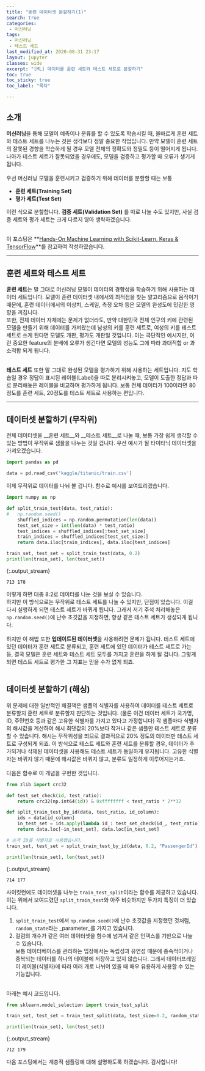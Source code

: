 ```yaml
---
title: "훈련 데이터셋 분할하기(1)"
search: true
categories:
 - 머신러닝
tags:
 - 머신러닝
 - 테스트 세트
last_modified_at: 2020-08-31 23:17
layout: jupyter
classes: wide
excerpt: "[ML] 데이터를 훈련 세트와 테스트 세트로 분할하기"
toc: true
toc_sticky: true
toc_label: "목차"

---
```

## 소개

**머신러닝**을 통해 모델이 예측이나 분류를 할 수 있도록 학습시킬 때, 올바르게 훈련 세트와 테스트 세트를 나누는 것은 생각보다 정말 중요한 작업입니다. 만약 모델이 훈련 세트의 잘못된 경향을 학습하게 될 경우 모델 전체의 정확도와 정밀도 등이 떨어지게 됩니다. 나아가 테스트 세트가 잘못되었을 경우에도, 모델을 검증하고 평가할 때 오류가 생기게 됩니다.<br>
<br>
우선 머신러닝 모델을 훈련시키고 검증하기 위해 데이터를 분할할 때는 보통 <br>

- **훈련 세트(Training Set)**
- **평가 세트(Test Set)**

이런 식으로 분할합니다. **검증 세트(Validation Set)** 를 따로 나눌 수도 있지만, 사실 검증 세트와 평가 세트는 크게 다르지 않아 생략하겠습니다.<br><br>

이 포스팅은 **[Hands-On Machine Learning with Scikit-Learn, Keras & TensorFlow](https://book.naver.com/bookdb/book_detail.nhn?bid=16328592)**를 참고하여 작성하였습니다.

---

## 훈련 세트와 테스트 세트


**훈련 세트**는 말 그대로 머신러닝 모델이 데이터의 경향성을 학습하기 위해 사용하는 데이터 세트입니다. 모델이 훈련 데이터셋 내에서의 최적점을 찾는 알고리즘으로 움직이기 때문에, 훈련 데이터에서의 이상치, 스케일, 측정 오차 등은 모델의 완성도에 민감한 영향을 끼칩니다. <br> 또한, 전체 데이터 자체에는 문제가 없더라도, 만약 대한민국 전체 인구의 키에 관련된 모델을 만들기 위해 데이터를 가져왔는데 남성의 키를 훈련 세트로, 여성의 키를 테스트 세트로 쓰게 된다면 모델도 개판, 평가도 개판일 것입니다. 이는 극단적인 예시지만, 이런 중요한 feature의 분배에 오류가 생긴다면 모델의 성능도 그에 따라 과대적합 or 과소적합 되게 됩니다.<br><br>

**테스트 세트** 또한 말 그대로 완성된 모델을 평가하기 위해 사용하는 세트입니다. 지도 학습일 경우 정답이 표시된 레이블(Label)을 따로 분리시켜놓고, 모델이 도출한 정답과 따로 분리해놓은 레이블을 비교하며 평가하게 됩니다. 보통 전체 데이터가 100이라면 80정도를 훈련 세트, 20정도를 테스트 세트로 사용하는 편입니다.

---

## 데이터셋 분할하기 (무작위)


전체 데이터셋을 __훈련 세트__와 __테스트 세트__로 나눌 때, 보통 가장 쉽게 생각할 수 있는 방법이 무작위로 샘플을 나누는 것일 겁니다. 우선 예시가 될 타이타닉 데이터셋을 가져오겠습니다.

<div class="prompt input_prompt">
</div>

<div class="input_area" markdown="1">

```python
import pandas as pd

data = pd.read_csv('kaggle/titanic/train.csv')
```

</div>

이제 무작위로 데이터를 나눠 볼 겁니다. 함수로 예시를 보여드리겠습니다.

<div class="prompt input_prompt">
</div>

<div class="input_area" markdown="1">

```python
import numpy as np

def split_train_test(data, test_ratio):
#   np.random.seed() 
    shuffled_indices = np.random.permutation(len(data)) 
    test_set_size = int(len(data) * test_ratio)
    test_indices = shuffled_indices[:test_set_size]
    train_indices = shuffled_indices[test_set_size:]
    return data.iloc[train_indices], data.iloc[test_indices]

train_set, test_set = split_train_test(data, 0.2)
print(len(train_set), len(test_set))
```

</div>

{:.output_stream}

```
713 178

```

이렇게 하면 대충 8:2로 데이터를 나눈 것을 보실 수 있습니다.<br>하지만 이 방식으로는 무작위로 테스트 세트를 나눌 수 있지만, 단점이 있습니다. 이걸 다시 실행하게 되면 테스트 세트가 바뀌게 됩니다. 그래서 저기 주석 처리해놓은 `np.random.seed()`에 난수 초깃값을 지정하면, 항상 같은 테스트 세트가 생성되게 됩니다.<br>
<br>
하지만 이 해법 또한 **업데이트된 데이터셋**을 사용하려면 문제가 됩니다. 테스트 세트에 있던 데이터가 훈련 세트로 분류되고, 훈련 세트에 있던 데이터가 테스트 세트로 가는 등, 결국 모델은 훈련 세트와 테스트 세트 모두를 가지고 훈련을 하게 될 겁니다. 그렇게 되면 테스트 세트로 평가한 그 지표는 믿을 수가 없게 되죠.<br><br>

## 데이터셋 분할하기 (해싱)

위 문제에 대한 일반적인 해결책은 샘플의 식별자를 사용하여 데이터를 테스트 세트로 분류할지 훈련 세트로 분류할지 판단하는 것입니다. (물론 이건 데이터 세트가 국가명, ID, 주민번호 등과 같은 고유한 식별자를 가지고 있다고 가정합니다) 각 샘플마다 식별자의 해시값을 계산하여 해시 최댓값의 20%보다 작거나 같은 샘플만 테스트 세트로 분류할 수 있습니다. 해시는 무작위성을 띄므로 결과적으로 20% 정도의 데이터만 테스트 세트로 구성되게 되죠. 이 방식으로 테스트 세트와 훈련 세트를 분류할 경우, 데이터가 추가되거나 삭제된 데이터셋을 사용해도 테스트 세트가 동일하게 유지됩니다. 고유한 식별자는 바뀌지 않기 때문에 해시값은 바뀌지 않고, 분류도 일정하게 이루어지는거죠.<br><br>
다음은 함수로 이 개념을 구현한 것입니다.

<div class="prompt input_prompt">
</div>

<div class="input_area" markdown="1">

```python
from zlib import crc32

def test_set_check(id, test_ratio):
    return crc32(np.int64(id)) & 0xffffffff < test_ratio * 2**32

def split_train_test_by_id(data, test_ratio, id_column):
    ids = data[id_column]
    in_test_set = ids.apply(lambda id_: test_set_check(id_, test_ratio))
    return data.loc[~in_test_set], data.loc[in_test_set]

# 승객 ID를 식별자로 사용했습니다.
train_set, test_set = split_train_test_by_id(data, 0.2, "PassengerId")

print(len(train_set), len(test_set))
```

</div>

{:.output_stream}

```
714 177

```

사이킷런에도 데이터셋을 나누는 `train_test_split`이라는 함수를 제공하고 있습니다. 이는 위에서 보여드렸던 `split_train_test`와 아주 비슷하지만 두가지 특징이 더 있습니다.

1. `split_train_test`에서 `np.random.seed()`에 난수 초깃값을 지정했던 것처럼, `random_state`라는 _parameter_를 가지고 있습니다.
2. 컬럼의 개수가 같은 여러 데이터셋을 함수에 넘겨서 같은 인덱스를 기반으로 나눌 수 있습니다. <br> 보통 데이터베이스를 관리하는 입장에서는 독립성과 유연성 때문에 종속적이거나 중복되는 데이터를 하나의 테이블에 저장하고 있지 않습니다. 그래서 데이터프레임이 레이블(식별자)에 따라 여러 개로 나뉘어 있을 때 매우 유용하게 사용할 수 있는 기능입니다.

<br>
아래는 예시 코드입니다.

<div class="prompt input_prompt">
</div>

<div class="input_area" markdown="1">

```python
from sklearn.model_selection import train_test_split

train_set, test_set = train_test_split(data, test_size=0.2, random_state=1006)

print(len(train_set), len(test_set))
```

</div>

{:.output_stream}

```
712 179

```

다음 포스팅에서는 계층적 샘플링에 대해 설명하도록 하겠습니다. 감사합니다!
